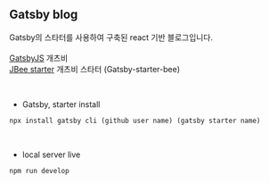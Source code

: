 ## Gatsby blog
Gatsby의 스타터를 사용하여 구축된 react 기반 블로그입니다.
<br><br>
[GatsbyJS](https://www.gatsbyjs.org) 개츠비
<br>
[JBee starter](https://github.com/JaeYeopHan/gatsby-starter-bee) 개츠비 스타터 (Gatsby-starter-bee)

<br>

- Gatsby, starter install
```
npx install gatsby cli (github user name) (gatsby starter name)
```

<br>

- local server live
```
npm run develop
```

<br>
